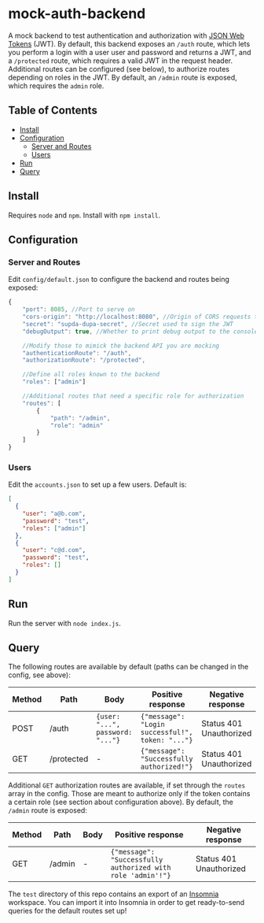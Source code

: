 # mock-auth-backend

A mock backend to test authentication and authorization with [JSON Web Tokens](https://jwt.io/) (JWT). By default, this backend exposes an `/auth` route, which lets you perform a login with a user user and password and returns a JWT, and a `/protected` route, which requires a valid JWT in the request header. Additional routes can be configured (see below), to authorize routes depending on roles in the JWT. By default, an `/admin` route is exposed, which requires the `admin` role.

## Table of Contents

- [Install](#install)
- [Configuration](#configuration)
  - [Server and Routes](#server-and-routes)
  - [Users](#users)
- [Run](#run)
- [Query](#query)

## Install

Requires `node` and `npm`. Install with `npm install`.

## Configuration

### Server and Routes

Edit `config/default.json` to configure the backend and routes being exposed:

```javascript
{
    "port": 8085, //Port to serve on
    "cors-origin": "http://localhost:8080", //Origin of CORS requests to allow. Set to "*" to allow all origins.
    "secret": "supda-dupa-secret", //Secret used to sign the JWT
    "debugOutput": true, //Whether to print debug output to the console

    //Modify those to mimick the backend API you are mocking
    "authenticationRoute": "/auth",
    "authorizationRoute": "/protected",

    //Define all roles known to the backend
    "roles": ["admin"]

    //Additional routes that need a specific role for authorization
    "routes": [
        {
            "path": "/admin",
            "role": "admin"
        }
    ]
}
```

### Users

Edit the `accounts.json` to set up a few users. Default is:

```json
[
  {
    "user": "a@b.com",
    "password": "test",
    "roles": ["admin"]
  },
  {
    "user": "c@d.com",
    "password": "test",
    "roles": []
  }
]
```

## Run

Run the server with `node index.js`.

## Query

The following routes are available by default (paths can be changed in the config, see above):

| Method | Path       | Body                                   | Positive response                                | Negative response       |
| ------ | ---------- | -------------------------------------- | ------------------------------------------------ | ----------------------- |
| POST   | /auth      | `{user: "...", password: "..."}` | `{"message": "Login successful!", token: "..."}` | Status 401 Unauthorized |
| GET    | /protected | -                                      | `{"message": "Successfully authorized!"}`        | Status 401 Unauthorized |

Additional `GET` authorization routes are available, if set through the `routes` array in the config. Those are meant to authorize only if the token contains a certain role (see section about configuration above). By default, the `/admin` route is exposed:

| Method | Path   | Body | Positive response                                           | Negative response       |
| ------ | ------ | ---- | ----------------------------------------------------------- | ----------------------- |
| GET    | /admin | -    | `{"message": "Successfully authorized with role 'admin'!"}` | Status 401 Unauthorized |

The `test` directory of this repo contains an export of an [Insomnia](https://insomnia.rest/) workspace. You can import it into Insomnia in order to get ready-to-send queries for the default routes set up!
